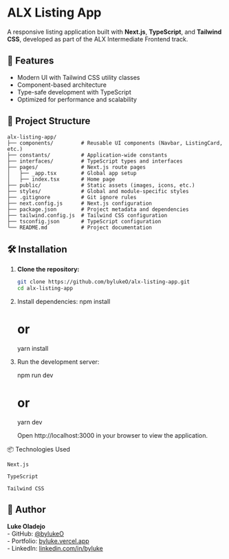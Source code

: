 # ALX Listing App

A responsive listing application built with **Next.js**, **TypeScript**, and **Tailwind CSS**, developed as part of the ALX Intermediate Frontend track.

## 🚀 Features

- Modern UI with Tailwind CSS utility classes  
- Component-based architecture  
- Type-safe development with TypeScript  
- Optimized for performance and scalability  
## 📁 Project Structure

```plaintext
alx-listing-app/
├── components/         # Reusable UI components (Navbar, ListingCard, etc.)
├── constants/          # Application-wide constants
├── interfaces/         # TypeScript types and interfaces
├── pages/              # Next.js route pages
│   ├── _app.tsx        # Global app setup
│   ├── index.tsx       # Home page
├── public/             # Static assets (images, icons, etc.)
├── styles/             # Global and module-specific styles
├── .gitignore          # Git ignore rules
├── next.config.js      # Next.js configuration
├── package.json        # Project metadata and dependencies
├── tailwind.config.js  # Tailwind CSS configuration
├── tsconfig.json       # TypeScript configuration
└── README.md           # Project documentation
```


## 🛠️ Installation

1. **Clone the repository:**

   ```bash
   git clone https://github.com/bylukeO/alx-listing-app.git
   cd alx-listing-app


2. Install dependencies: 
    npm install
    # or
    yarn install

3. Run the development server:

    npm run dev
    # or
    yarn dev

    Open http://localhost:3000 in your browser to view the application.

📦 Technologies Used

    Next.js

    TypeScript

    Tailwind CSS

## 👤 Author
**Luke Oladejo**  
    - GitHub: [@bylukeO](https://github.com/bylukeO)  
    - Portfolio: [byluke.vercel.app](https://byluke.vercel.app)  
    - LinkedIn: [linkedin.com/in/byluke](https://www.linkedin.com/in/luke-oladejo-487b6625b/)
